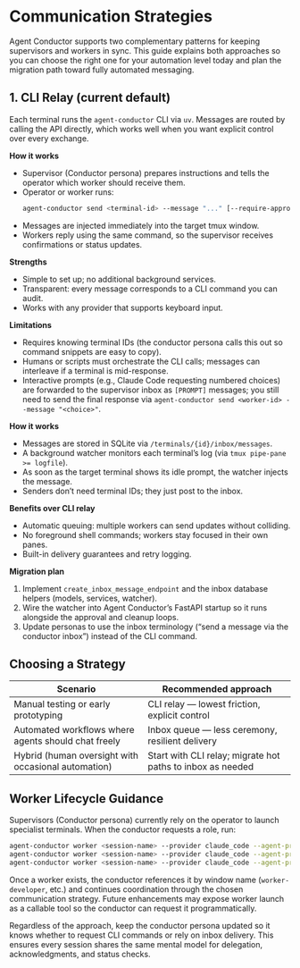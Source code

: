 # Communication Strategies

Agent Conductor supports two complementary patterns for keeping supervisors and workers in sync. This guide explains both approaches so you can choose the right one for your automation level today and plan the migration path toward fully automated messaging.

## 1. CLI Relay (current default)

Each terminal runs the `agent-conductor` CLI via `uv`. Messages are routed by calling the API directly, which works well when you want explicit control over every exchange.

**How it works**
- Supervisor (Conductor persona) prepares instructions and tells the operator which worker should receive them.
- Operator or worker runs:
  ```bash
  agent-conductor send <terminal-id> --message "..." [--require-approval ...]
  ```
- Messages are injected immediately into the target tmux window.
- Workers reply using the same command, so the supervisor receives confirmations or status updates.

**Strengths**
- Simple to set up; no additional background services.
- Transparent: every message corresponds to a CLI command you can audit.
- Works with any provider that supports keyboard input.

**Limitations**
- Requires knowing terminal IDs (the conductor persona calls this out so command snippets are easy to copy).
- Humans or scripts must orchestrate the CLI calls; messages can interleave if a terminal is mid-response.
- Interactive prompts (e.g., Claude Code requesting numbered choices) are forwarded to the supervisor inbox as `[PROMPT]` messages; you still need to send the final response via `agent-conductor send <worker-id> --message "<choice>"`.

**How it works**
- Messages are stored in SQLite via `/terminals/{id}/inbox/messages`.
- A background watcher monitors each terminal’s log (via `tmux pipe-pane >= logfile`).
- As soon as the target terminal shows its idle prompt, the watcher injects the message.
- Senders don’t need terminal IDs; they just post to the inbox.

**Benefits over CLI relay**
- Automatic queuing: multiple workers can send updates without colliding.
- No foreground shell commands; workers stay focused in their own panes.
- Built-in delivery guarantees and retry logging.

**Migration plan**
1. Implement `create_inbox_message_endpoint` and the inbox database helpers (models, services, watcher).
2. Wire the watcher into Agent Conductor’s FastAPI startup so it runs alongside the approval and cleanup loops.
3. Update personas to use the inbox terminology (“send a message via the conductor inbox”) instead of the CLI command.

## Choosing a Strategy

| Scenario | Recommended approach |
| --- | --- |
| Manual testing or early prototyping | CLI relay — lowest friction, explicit control |
| Automated workflows where agents should chat freely | Inbox queue — less ceremony, resilient delivery |
| Hybrid (human oversight with occasional automation) | Start with CLI relay; migrate hot paths to inbox as needed |

## Worker Lifecycle Guidance

Supervisors (Conductor persona) currently rely on the operator to launch specialist terminals. When the conductor requests a role, run:

```bash
agent-conductor worker <session-name> --provider claude_code --agent-profile developer
agent-conductor worker <session-name> --provider claude_code --agent-profile tester
agent-conductor worker <session-name> --provider claude_code --agent-profile reviewer
```

Once a worker exists, the conductor references it by window name (`worker-developer`, etc.) and continues coordination through the chosen communication strategy. Future enhancements may expose worker launch as a callable tool so the conductor can request it programmatically.

Regardless of the approach, keep the conductor persona updated so it knows whether to request CLI commands or rely on inbox delivery. This ensures every session shares the same mental model for delegation, acknowledgments, and status checks.
